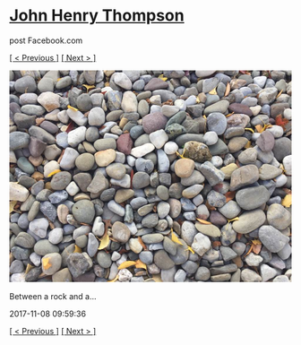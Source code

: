 # [John Henry Thompson](../README.md)
post Facebook.com

[[ < Previous ]](2017-11-09-3.md) [[ Next > ]](2017-11-08-2.md)

[![](../media/2017-11-08/Timeline-Photos-Between-a-rock-and-a.jpg)](../README.md)

Between a rock and a...

2017-11-08 09:59:36

[[ < Previous ]](2017-11-09-3.md) [[ Next > ]](2017-11-08-2.md)